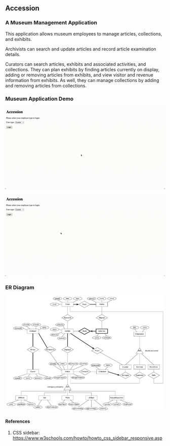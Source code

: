 ## Accession
### A Museum Management Application

<p>This application allows museum employees to manage articles, collections, and exhibits.</p>

<p>Archivists can search and update articles and record article examination details.</p>

<p>Curators can search articles, exhibits and associated activities, and collections. They can plan exhibits by finding articles currently on display, adding or removing articles from exhibits, and view visitor and revenue information from exhibits. As well, they can manage collections by adding and removing articles from collections.</p>

### Museum Application Demo

![Archivist Demo](images/archivist_demo.gif)

![Curator Demo](images/curator_demo.gif)

### ER Diagram

![ER diagram](images/ER_diagram.png?raw=true)

#### References

1. CSS sidebar: https://www.w3schools.com/howto/howto_css_sidebar_responsive.asp